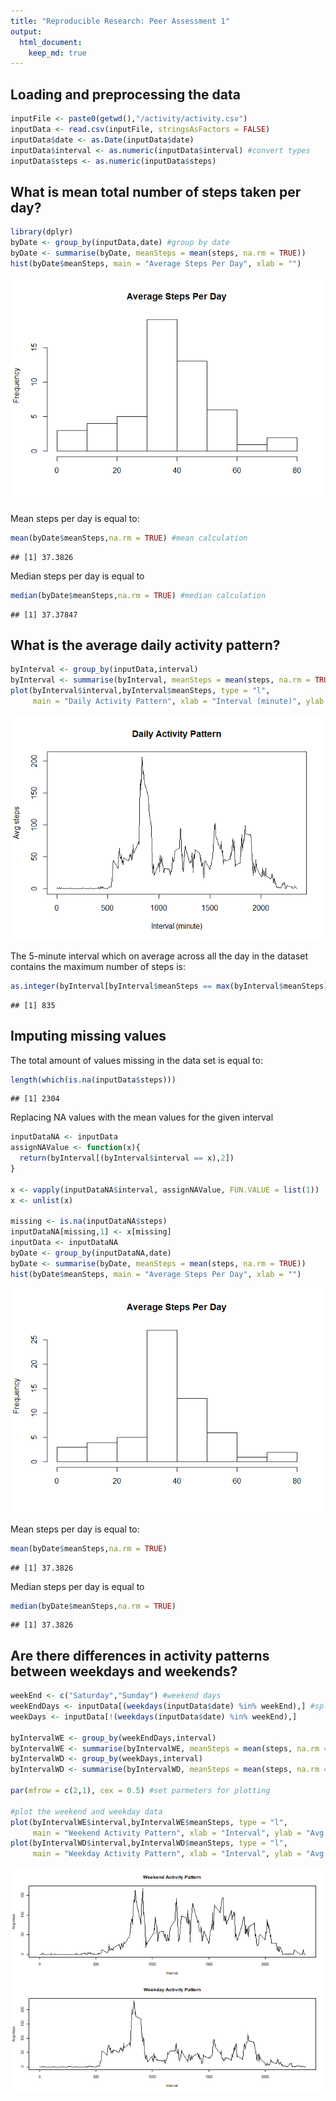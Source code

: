 ```yaml
---
title: "Reproducible Research: Peer Assessment 1"
output: 
  html_document:
    keep_md: true
---
```



## Loading and preprocessing the data

```r
inputFile <- paste0(getwd(),"/activity/activity.csv")  
inputData <- read.csv(inputFile, stringsAsFactors = FALSE)
inputData$date <- as.Date(inputData$date)
inputData$interval <- as.numeric(inputData$interval) #convert types
inputData$steps <- as.numeric(inputData$steps)
```

## What is mean total number of steps taken per day?

```r
library(dplyr)
byDate <- group_by(inputData,date) #group by date
byDate <- summarise(byDate, meanSteps = mean(steps, na.rm = TRUE))
hist(byDate$meanSteps, main = "Average Steps Per Day", xlab = "")  
```

![](PA1_template_files/figure-html/unnamed-chunk-2-1.png)<!-- -->

Mean steps per day is equal to:

```r
mean(byDate$meanSteps,na.rm = TRUE) #mean calculation
```

```
## [1] 37.3826
```
Median steps per day is equal to 

```r
median(byDate$meanSteps,na.rm = TRUE) #median calculation
```

```
## [1] 37.37847
```

## What is the average daily activity pattern?

```r
byInterval <- group_by(inputData,interval)
byInterval <- summarise(byInterval, meanSteps = mean(steps, na.rm = TRUE))
plot(byInterval$interval,byInterval$meanSteps, type = "l", 
     main = "Daily Activity Pattern", xlab = "Interval (minute)", ylab = "Avg steps")
```

![](PA1_template_files/figure-html/unnamed-chunk-5-1.png)<!-- -->

The 5-minute interval which on average across all the day in the dataset contains the maximum number of steps is:

```r
as.integer(byInterval[byInterval$meanSteps == max(byInterval$meanSteps),1])
```

```
## [1] 835
```

## Imputing missing values
The total amount of values missing in the data set is equal to:

```r
length(which(is.na(inputData$steps)))
```

```
## [1] 2304
```

Replacing NA values with the mean values for the given interval


```r
inputDataNA <- inputData
assignNAValue <- function(x){
  return(byInterval[(byInterval$interval == x),2])
}

x <- vapply(inputDataNA$interval, assignNAValue, FUN.VALUE = list(1))
x <- unlist(x)

missing <- is.na(inputDataNA$steps)
inputDataNA[missing,1] <- x[missing]
inputData <- inputDataNA
byDate <- group_by(inputDataNA,date)
byDate <- summarise(byDate, meanSteps = mean(steps, na.rm = TRUE))
hist(byDate$meanSteps, main = "Average Steps Per Day", xlab = "")
```

![](PA1_template_files/figure-html/unnamed-chunk-8-1.png)<!-- -->

Mean steps per day is equal to:

```r
mean(byDate$meanSteps,na.rm = TRUE)
```

```
## [1] 37.3826
```
Median steps per day is equal to 

```r
median(byDate$meanSteps,na.rm = TRUE)
```

```
## [1] 37.3826
```

## Are there differences in activity patterns between weekdays and weekends?

```r
weekEnd <- c("Saturday","Sunday") #weekend days
weekEndDays <- inputData[(weekdays(inputData$date) %in% weekEnd),] #split data
weekDays <- inputData[!(weekdays(inputData$date) %in% weekEnd),]

byIntervalWE <- group_by(weekEndDays,interval)
byIntervalWE <- summarise(byIntervalWE, meanSteps = mean(steps, na.rm = TRUE))
byIntervalWD <- group_by(weekDays,interval)
byIntervalWD <- summarise(byIntervalWD, meanSteps = mean(steps, na.rm = TRUE))

par(mfrow = c(2,1), cex = 0.5) #set parmeters for plotting

#plot the weekend and weekday data
plot(byIntervalWE$interval,byIntervalWE$meanSteps, type = "l", 
     main = "Weekend Activity Pattern", xlab = "Interval", ylab = "Avg steps")
plot(byIntervalWD$interval,byIntervalWD$meanSteps, type = "l", 
     main = "Weekday Activity Pattern", xlab = "Interval", ylab = "Avg steps")
```

![](PA1_template_files/figure-html/unnamed-chunk-11-1.png)<!-- -->



